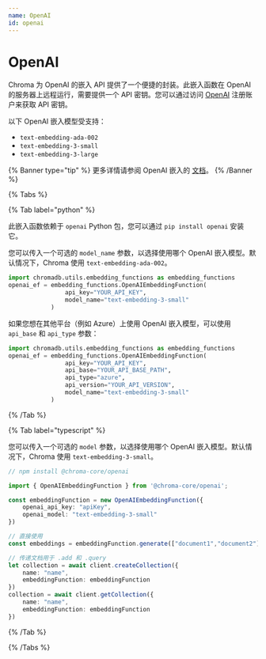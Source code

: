 ```yaml
---
name: OpenAI
id: openai
---
```


# OpenAI

Chroma 为 OpenAI 的嵌入 API 提供了一个便捷的封装。此嵌入函数在 OpenAI 的服务器上远程运行，需要提供一个 API 密钥。您可以通过访问 [OpenAI](https://openai.com/api/) 注册账户来获取 API 密钥。

以下 OpenAI 嵌入模型受支持：

- `text-embedding-ada-002`
- `text-embedding-3-small`
- `text-embedding-3-large`

{% Banner type="tip" %}
更多详情请参阅 OpenAI 嵌入的 [文档](https://platform.openai.com/docs/guides/embeddings)。
{% /Banner %}

{% Tabs %}

{% Tab label="python" %}

此嵌入函数依赖于 `openai` Python 包，您可以通过 `pip install openai` 安装它。

您可以传入一个可选的 `model_name` 参数，以选择使用哪个 OpenAI 嵌入模型。默认情况下，Chroma 使用 `text-embedding-ada-002`。

```python
import chromadb.utils.embedding_functions as embedding_functions
openai_ef = embedding_functions.OpenAIEmbeddingFunction(
                api_key="YOUR_API_KEY",
                model_name="text-embedding-3-small"
            )
```

如果您想在其他平台（例如 Azure）上使用 OpenAI 嵌入模型，可以使用 `api_base` 和 `api_type` 参数：
```python
import chromadb.utils.embedding_functions as embedding_functions
openai_ef = embedding_functions.OpenAIEmbeddingFunction(
                api_key="YOUR_API_KEY",
                api_base="YOUR_API_BASE_PATH",
                api_type="azure",
                api_version="YOUR_API_VERSION",
                model_name="text-embedding-3-small"
            )
```

{% /Tab %}

{% Tab label="typescript" %}

您可以传入一个可选的 `model` 参数，以选择使用哪个 OpenAI 嵌入模型。默认情况下，Chroma 使用 `text-embedding-3-small`。

```typescript
// npm install @chroma-core/openai

import { OpenAIEmbeddingFunction } from '@chroma-core/openai';

const embeddingFunction = new OpenAIEmbeddingFunction({
    openai_api_key: "apiKey",
    openai_model: "text-embedding-3-small"
})

// 直接使用
const embeddings = embeddingFunction.generate(["document1","document2"])

// 传递文档用于 .add 和 .query
let collection = await client.createCollection({
    name: "name",
    embeddingFunction: embeddingFunction
})
collection = await client.getCollection({
    name: "name",
    embeddingFunction: embeddingFunction
})
```

{% /Tab %}

{% /Tabs %}